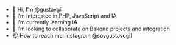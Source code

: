 - 👋 Hi, I’m @gustavgil
- 👀 I’m interested in PHP, JavaScript and IA
- 🌱 I’m currently learning IA
- 💞️ I’m looking to collaborate on Bakend projects and integration
- 📫 How to reach me: instagram @soygustavogil

<!---
gustavgil/gustavgil is a ✨ special ✨ repository because its `README.md` (this file) appears on your GitHub profile.
You can click the Preview link to take a look at your changes.
--->

